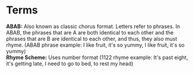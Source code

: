 # Terms

**ABAB:** Also known as classic chorus format. Letters refer to phrases. In ABAB, the phrases that are A are both identical to each other and the phrases that are B are identical to each other, and thus, they also must rhyme. (ABAB phrase example: I like fruit, it's so yummy, I like fruit, it's so yummy)  
**Rhyme Scheme:** Uses number format (1122 rhyme example: It's past eight, it's getting late, I need to go to bed, to rest my head)  
